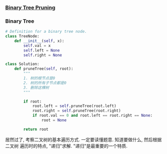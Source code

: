 ### [Binary Tree Pruning](https://leetcode.com/problems/binary-tree-pruning/)


### Binary Tree


```Python
# Definition for a binary tree node.
class TreeNode:
    def __init__(self, x):
        self.val = x
        self.left = None
        self.right = None

class Solution:
    def pruneTree(self, root):
        """
        1. 树的根节点是0
        2. 树的所有子节点都是0
        3. 删除这棵树
        """

        if root:
            root.left = self.pruneTree(root.left)
            root.right = self.pruneTree(root.right)
            if root.val == 0 and root.left == root.right == None:
                root = None

        return root
```

居然过了, 考察二叉树的基本遍历方式. 一定要读懂题意. 知道要做什么, 然后根据二叉树
遍历时的特点, "递归"求解. "递归"是最重要的一个特质.
